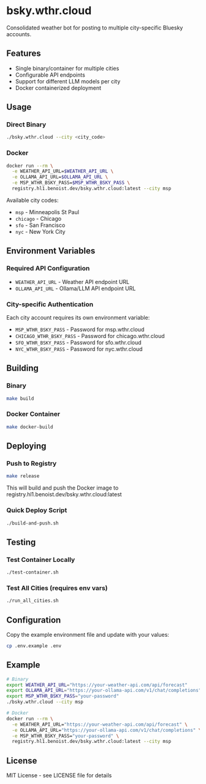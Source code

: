 # bsky.wthr.cloud

Consolidated weather bot for posting to multiple city-specific Bluesky accounts.

## Features

- Single binary/container for multiple cities
- Configurable API endpoints
- Support for different LLM models per city
- Docker containerized deployment

## Usage

### Direct Binary
```bash
./bsky.wthr.cloud --city <city_code>
```

### Docker
```bash
docker run --rm \
  -e WEATHER_API_URL=$WEATHER_API_URL \
  -e OLLAMA_API_URL=$OLLAMA_API_URL \
  -e MSP_WTHR_BSKY_PASS=$MSP_WTHR_BSKY_PASS \
  registry.hl1.benoist.dev/bsky.wthr.cloud:latest --city msp
```

Available city codes:
- `msp` - Minneapolis St Paul
- `chicago` - Chicago
- `sfo` - San Francisco
- `nyc` - New York City

## Environment Variables

### Required API Configuration
- `WEATHER_API_URL` - Weather API endpoint URL
- `OLLAMA_API_URL` - Ollama/LLM API endpoint URL

### City-specific Authentication
Each city account requires its own environment variable:
- `MSP_WTHR_BSKY_PASS` - Password for msp.wthr.cloud
- `CHICAGO_WTHR_BSKY_PASS` - Password for chicago.wthr.cloud
- `SFO_WTHR_BSKY_PASS` - Password for sfo.wthr.cloud
- `NYC_WTHR_BSKY_PASS` - Password for nyc.wthr.cloud

## Building

### Binary
```bash
make build
```

### Docker Container
```bash
make docker-build
```

## Deploying

### Push to Registry
```bash
make release
```

This will build and push the Docker image to registry.hl1.benoist.dev/bsky.wthr.cloud:latest

### Quick Deploy Script
```bash
./build-and-push.sh
```

## Testing

### Test Container Locally
```bash
./test-container.sh
```

### Test All Cities (requires env vars)
```bash
./run_all_cities.sh
```

## Configuration

Copy the example environment file and update with your values:
```bash
cp .env.example .env
```

## Example

```bash
# Binary
export WEATHER_API_URL="https://your-weather-api.com/api/forecast"
export OLLAMA_API_URL="https://your-ollama-api.com/v1/chat/completions"
export MSP_WTHR_BSKY_PASS="your-password"
./bsky.wthr.cloud --city msp

# Docker
docker run --rm \
  -e WEATHER_API_URL="https://your-weather-api.com/api/forecast" \
  -e OLLAMA_API_URL="https://your-ollama-api.com/v1/chat/completions" \
  -e MSP_WTHR_BSKY_PASS="your-password" \
  registry.hl1.benoist.dev/bsky.wthr.cloud:latest --city msp
```

## License

MIT License - see LICENSE file for details
